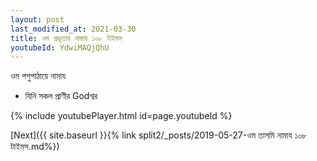 ```yaml
---
layout: post
last_modified_at: 2021-03-30
title: ওম প্রভূতায় নামায ১০৮ টাইমস
youtubeId: YdwiMAQjQhU
---
```

 
 
 ওম পশুপাঠায়ে নামায  
 
 -  যিনি সকল প্রাণীর Godশ্বর 
 
  
 
  
 
 
 
 
 
 


{% include youtubePlayer.html id=page.youtubeId %}
 
[Next]({{ site.baseurl }}{% link  split2/_posts/2019-05-27-ওম তাসমি নামায ১০৮ টাইমস.md%})
 
